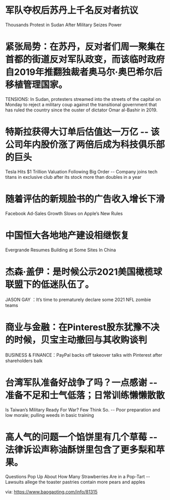 [#]: subject: "华尔街日报简讯-2021-10-26"
[#]: via: "https://www.baogaoting.com/info/81315"
[#]: author: "https://www.baogaoting.com/info/81315"
[#]: collector: "guevaraya"
[#]: translator: "guevaraya "
[#]: reviewer: " "
[#]: publisher: " "
[#]: url: " "

# 军队夺权后苏丹上千名反对者抗议
Thousands Protest in Sudan After Military Seizes Power
# 紧张局势：在苏丹，反对者们周一聚集在首都的街道反对军队政变，而该临时政府自2019年推翻独裁者奥马尔·奥巴希尔后移植管理国家。
TENSIONS: In Sudan, protesters streamed into the streets of the capital on Monday to reject a military coup against the
transitional government that has ruled the country since the ouster of dictator Omar al-Bashir in 2019. 
# 特斯拉获得大订单后估值达一万亿 -- 该公司年内股价涨了两倍后成为科技俱乐部的巨头
Tesla Hits $1 Trillion Valuation Following Big Order -- Company joins tech titans in exclusive club after its stock more than doubles in a year
# 随着评估的新规脸书的广告收入增长下滑
Facebook Ad-Sales Growth Slows on Apple’s New Rules
# 中国恒大各地地产建设相继恢复
Evergrande Resumes Building at Some Sites In China
# 杰森·盖伊：是时候公示2021美国橄榄球联盟下的低迷队伍了。
JASON GAY ：It’s time to prematurely declare some 2021 NFL zombie teams
# 商业与金融：在Pinterest股东犹豫不决的时候，贝宝主动撤回与其收购谈判
BUSINESS & FINANCE：PayPal backs off takeover talks with Pinterest after shareholders balk
# 台湾军队准备好战争了吗？一点感谢 -- 准备不足和士气低落；日常训练懒懒散散
Is Taiwan’s Military Ready For War? Few Think So. -- Poor preparation and low morale; pulling weeds in basic training
# 高人气的问题一个馅饼里有几个草莓 -- 法律诉讼声称油酥饼里包含了更多梨和苹果。
Questions Pop Up About How Many Strawberries Are in a Pop-Tart -- Lawsuits allege the toaster pastries contain more pears and apples


via: https://www.baogaoting.com/info/81315

